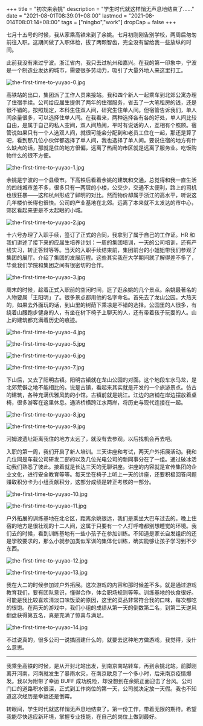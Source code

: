 +++
title = "初次来余姚"
description = "学生时代就这样悄无声息地结束了……"
date = "2021-08-01T08:39:01+08:00"
lastmod = "2021-08-014T08:01:14+08:00"
tags = ["ningbo","work"]
dropCap = false
+++

七月十五号的时候，我从家乘高铁来到了余姚。七月初刚刚告别学校，两周后匆匆前往入职。这期间做了入职体检，拔了两颗智齿，完全没有留给我一些放纵的时间。

此前我没有来过宁波。浙江省内，我只去过杭州和嘉兴。在我的第一印象中，宁波是一个制造业发达的城市，需要很多劳动力，吸引了大量外地人来这里打工。

![the-first-time-to-yuyao-0.jpg](/images/the-first-time-to-yuyao-0.jpg "高铁出站口")

高铁站的出口，集团派了工作人员来接站。我和四个新人一起乘车到北郊公寓办理了住宿手续。公司给应届生提供了两年的住宿服务，省去了一大笔租房的钱，还是很不错的。按照规定，本科生住双人间，研究生住单人间。但宿管告诉我们，单人间余量很多，可以选择住单人间。在我看来，两种选择各有各的好处，单人间比较自由，是属于自己的私人空间，双人间热闹，平时有说话的人，互相有个照顾。宿管说如果只有一个人选双人间，就很可能会分配到和老员工住在一起，那还是算了吧，看到那几位小伙伴都选择了单人间，我也选择了单人间。要说住宿的地方有什么缺点的话，那就是住的地方很偏，远离了热闹的市区就是远离了服务业。吃饭购物什么的很不方便。

![the-first-time-to-yuyao-1.jpg](/images/the-first-time-to-yuyao-1.jpg "我的小屋")

余姚是宁波的一个县级市。下高铁后看着余姚的建筑和交通，总觉得和我一直生活的四线城市差不多，很多只有一两层的小楼，公交少，交通不太便利，路上的司机也很狂暴——这和杭州形成了鲜明的对比。然而物价却属于浙江的高水平，听说这几年楼价长得也很快。公司的产业基地在北郊。远离了本来就不太发达的市中心，郊区看起来更是不太起眼的小城。

![the-first-time-to-yuyao-2.jpg](/images/the-first-time-to-yuyao-2.jpg "公寓门口的村庄")

十六号办理了入职手续，签订了正式的合同，我拿到了属于自己的工作证。HR 和我们讲述了接下来的应届生培养计划：一周的集团培训，一天的公司培训，还有产线实习，转正答辩等等。当天的入职手续结束前，集团前台的小姐姐带我们参观了集团的展厅。介绍了集团的发展历程。这些其实我在大学期间就了解得差不多了，毕竟我们学院和集团之间有很密切的合作。

![the-first-time-to-yuyao-3.jpg](/images/the-first-time-to-yuyao-3.jpg "工作证")

周末的时候，趁着正式入职前的空闲时间，逛了逛余姚的几个景点。余姚最著名的人物要属「王阳明」了。很多景点都用他的名字命名。首先去了龙山公园。大热天的，如果去外面玩的话，到山里的树荫下乘凉是不错的选择。公园里的人很多，有绕着山腰跑步健身的人，有坐在树下椅子上聊天的人，还有带着孩子玩耍的人。山上的建筑都充满着历史的痕迹。

![the-first-time-to-yuyao-4.jpg](/images/the-first-time-to-yuyao-4.jpg "龙山公园（一）")

![the-first-time-to-yuyao-5.jpg](/images/the-first-time-to-yuyao-5.jpg "龙山公园（二）")

![the-first-time-to-yuyao-6.jpg](/images/the-first-time-to-yuyao-6.jpg "龙山公园（三）")

![the-first-time-to-yuyao-7.jpg](/images/the-first-time-to-yuyao-7.jpg "龙山公园（四）")

下山后，又去了阳明古镇。阳明古镇就在龙山公园的对面。这个地段车水马龙，是北郊荒僻之地不能相比的。说是古镇，看起来其实就是开发的一个旅游景点。仿古的建筑，各种充满优雅风韵的小馆。古镇前就是姚江。江边的店铺在岸边摆放着桌椅，很多游客在这里休息。通济桥横跨江水两岸，将历史与现代连接在一起。

![the-first-time-to-yuyao-8.jpg](/images/the-first-time-to-yuyao-8.jpg "阳明古镇")

![the-first-time-to-yuyao-9.jpg](/images/the-first-time-to-yuyao-9.jpg "通济桥")

河姆渡遗址距离我住的地方太远了，就没有去参观，以后找机会再去吧。

入职的第一周，我们开启了新人培训。三天讲座和考试，两天户外拓展活动。我和几位同是车载公司研发二部的以及几位光电公司的新同事分在了一组。通过破冰活动我们熟悉了彼此。接着就是长达三天的无聊讲座。讲座的内容就是宣传集团的企业文化，进行安全教育等等。每天坐在椅子上听上一天的讲座，还要积极回答问题赚取积分卡为小组贡献积分，这部分成绩是转正考核的一部分。

![the-first-time-to-yuyao-10.jpg](/images/the-first-time-to-yuyao-10.jpg "户外拓展：流程球")

![the-first-time-to-yuyao-11.jpg](/images/the-first-time-to-yuyao-11.jpg "户外拓展：品管圈")

户外拓展的训练基地在北仑区，距离余姚很远，我们是乘坐大巴车过去的。晚上住宿的地方是很壮观的十二人间，这属于只要有一个人打呼噜都别想睡觉的环境。我们去的时候，看到训练基地有一些小孩子在参加训练。不知道是家长自发组织的还是学校要求的，那么小就参加类似军训的集体化训练，确实能够让孩子学习到不少东西。

![the-first-time-to-yuyao-12.jpg](/images/the-first-time-to-yuyao-12.jpg "户外拓展：华为三砍")

![the-first-time-to-yuyao-13.jpg](/images/the-first-time-to-yuyao-13.jpg "户外拓展：终极合作")

我在大二的时候参加过户外拓展。这次游戏的内容和那时候差不多。就是通过游戏教育我们，要有团队意识，懂得合作，体会职场规则等等。训练基地的伙食很好。可能是我比较喜欢清淡口味饭菜的原因，这里的菜品非常符合我的口味，每次都吃的很饱。在两天的游戏中，我们小组的成绩从第一天的倒数第二名，到第二天逆风翻盘获得第五名，真是充满了惊喜与满足。

![the-first-time-to-yuyao-14.jpg](/images/the-first-time-to-yuyao-14.jpg "户外拓展大合影")

不过说真的，很多公司一说搞团建什么的，就要去这种地方做游戏，我觉得，没什么意思。

---

我乘坐高铁的时候，是从开封北站出发，到南京南站转车，再到余姚北站。前脚刚离开河南，河南就发生了暴雨水灾，在南京歇息了一个多小时，后来南京疫情爆发。我以为附带了幸运 BUFF 成功脱险，却没想到在余姚正面迎击了台风。公司门口的道路积水很深，正式到工作岗位的第一天，公司就决定放一天假。我也不知道这次经历是幸运还是倒霉。

转眼间，学生时代就这样悄无声息地结束了。第一份工作，带着无限的期待。希望我能尽快适应新环境，掌握专业技能，在自己的岗位上做到最好。